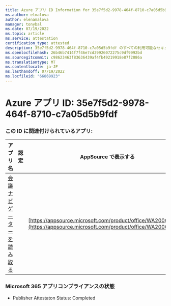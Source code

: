 ```yaml
---
title: Azure アプリ ID Information for 35e7f5d2-9978-464f-8710-c7a05d5b9fdf
ms.author: elmalova
author: elenamalova
manager: tonybal
ms.date: 07/19/2022
ms.topic: article
ms.service: attestation
certification_type: attested
description: 35e7f5d2-9978-464f-8710-c7a05d5b9fdf のすべての利用可能なセキュリティとコンプライアンス情報。
ms.openlocfilehash: 26b46b7414f7f46e7cd29926072275c9df9992bd
ms.sourcegitcommit: c98623463f83636439af4fb49219918e87f2086a
ms.translationtype: MT
ms.contentlocale: ja-JP
ms.lasthandoff: 07/19/2022
ms.locfileid: "66869923"
---
```

# <a name="azure-app-id-35e7f5d2-9978-464f-8710-c7a05d5b9fdf"></a>Azure アプリ ID: 35e7f5d2-9978-464f-8710-c7a05d5b9fdf


### <a name="apps-associated-with-this-id"></a>この ID に関連付けられているアプリ:
| **アプリ名** | **認定** | **AppSource で表示する** |
|--------------|---------------|-----------------------|
| [会議ナビゲーターを読み取る](../forward/WA200003896.md) |  | [https://appsource.microsoft.com/product/office/WA200003896](https://appsource.microsoft.com/product/office/WA200003896) |

### <a name="microsoft-365-app-compliance-status"></a>Microsoft 365 アプリコンプライアンスの状態
- Publisher Attestaton Status: Completed
